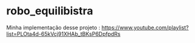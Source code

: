 # robo_equilibistra
Minha implementação desse projeto : https://www.youtube.com/playlist?list=PLOta4d-65kVcj91XHAb_tBKsP6DpfpdRs
